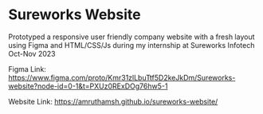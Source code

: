 # Sureworks Website

Prototyped a responsive user friendly company website with a fresh layout using Figma and HTML/CSS/Js during my internship at Sureworks Infotech Oct-Nov 2023

Figma Link: https://www.figma.com/proto/Kmr31zlLbuTtf5D2keJkDm/Sureworks-website?node-id=0-1&t=PXUz0RExDOg76hw5-1

Website Link: https://amruthamsh.github.io/sureworks-website/


